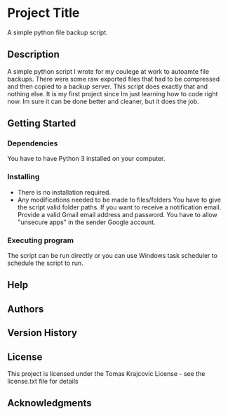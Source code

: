 # Project Title

A simple python file backup script.

## Description

A simple python script I wrote for my coulege at work to autoamte file backups. There were some raw exported files that had to be compressed and then copied to a backup server. This script does exactly that and nothing else. It is my first project since Im just learning how to code right now. Im sure it can be done better and cleaner, but it does the job.

## Getting Started

### Dependencies
You have to have Python 3 installed on your computer.


### Installing

* There is no installation required. 
* Any modifications needed to be made to files/folders
You have to give the script valid folder paths.
If you want to receive a notification email. Provide a valid Gmail email address and password. You have to allow "unsecure apps" in the sender Google account.

### Executing program

The script can be run directly or you can use Windows task scheduler to schedule the script to run.

## Help


## Authors


## Version History


## License

This project is licensed under the Tomas Krajcovic License - see the license.txt file for details

## Acknowledgments

